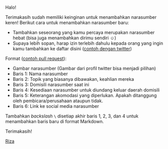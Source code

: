 Halo!

Terimakasih sudah memiliki keinginan untuk menambahkan narasumber keren! Berikut cara untuk menambahkan narasumber baru:

- Tambahkan seseorang yang kamu percaya merupakan narasumber hebat (bisa juga menambahkan dirimu sendiri ☺️)
- Supaya lebih sopan, harap izin terlebih dahulu kepada orang yang ingin kamu tambahkan ke daftar disini ([contoh dengan twitter](https://twitter.com/karlhorky/status/927550556570357760))

Format ([contoh pull request](https://github.com/karlhorky/awesome-speakers/pull/156)):

- Gambar narasumber (Gambar dari profil twitter bisa menjadi pilihan)
- Baris 1: Nama narasumber
- Baris 2: Topik yang biasanya dibawakan, keahlian mereka
- Baris 3: Domisili narasumber saat ini
- Baris 4: Kesediaan narasumber untuk diundang keluar daerah domisili
- Baris 5: Keterangan akomodasi yang diperlukan. Apakah ditanggung oleh pembicara/perusahaan ataupun tidak.
- Baris 6: Link ke social media narasumber

Tambahkan _backslash_ `\` disetiap akhir baris 1, 2, 3, dan 4 untuk menambahkan baris baru di format Markdown.

Terimakasih!

[Riza](https://twitter.com/rizafahmi22)
